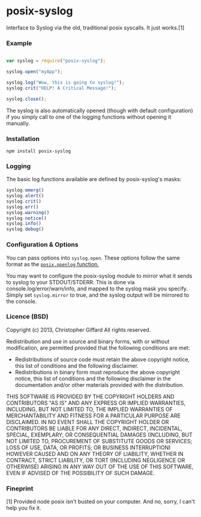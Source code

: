 posix-syslog
============

Interface to Syslog via the old, traditional posix syscalls. It just works.[1]

### Example

```javascript

var syslog = require("posix-syslog");

syslog.open("myApp");

syslog.log("Wow, this is going to syslog!");
syslog.crit("HELP! A Critical Message!");

syslog.close();

```

The syslog is also automatically opened (though with default configuration) if
you simply call to one of the logging functions without opening it manually.

### Installation

	npm install posix-syslog

### Logging

The basic log functions available are defined by posix-syslog's masks:

```javascript
syslog.emerg()
syslog.alert()
syslog.crit()
syslog.err()
syslog.warning()
syslog.notice()
syslog.info()
syslog.debug()
```

### Configuration & Options

You can pass options into `syslog.open`. These options follow the same format as
the [`posix.openlog` function.](https://github.com/melor/node-posix#posixopenlogidentity-options-facility)

You may want to configure the posix-syslog module to mirror what it sends to syslog
to your STDOUT/STDERR. This is done via console.log/error/warn/info, and mapped
to the syslog mask you specify. Simply set `syslog.mirror` to true, and the
syslog output will be mirrored to the console.

### Licence (BSD)

Copyright (c) 2013, Christopher Giffard
All rights reserved.

Redistribution and use in source and binary forms, with or without modification,
are permitted provided that the following conditions are met:

*	Redistributions of source code must retain the above copyright notice, this list
	of conditions and the following disclaimer.
*	Redistributions in binary form must reproduce the above copyright notice, this
	list of conditions and the following disclaimer in the documentation and/or
	other materials provided with the distribution.

THIS SOFTWARE IS PROVIDED BY THE COPYRIGHT HOLDERS AND CONTRIBUTORS "AS IS" AND 
ANY EXPRESS OR IMPLIED WARRANTIES, INCLUDING, BUT NOT LIMITED TO, THE IMPLIED
WARRANTIES OF MERCHANTABILITY AND FITNESS FOR A PARTICULAR PURPOSE ARE DISCLAIMED.
IN NO EVENT SHALL THE COPYRIGHT HOLDER OR CONTRIBUTORS BE LIABLE FOR ANY DIRECT,
INDIRECT, INCIDENTAL, SPECIAL, EXEMPLARY, OR CONSEQUENTIAL DAMAGES (INCLUDING,
BUT NOT LIMITED TO, PROCUREMENT OF SUBSTITUTE GOODS OR SERVICES; LOSS OF USE,
DATA, OR PROFITS; OR BUSINESS INTERRUPTION) HOWEVER CAUSED AND ON ANY THEORY OF
LIABILITY, WHETHER IN CONTRACT, STRICT LIABILITY, OR TORT (INCLUDING NEGLIGENCE
OR OTHERWISE) ARISING IN ANY WAY OUT OF THE USE OF THIS SOFTWARE, EVEN IF
ADVISED OF THE POSSIBILITY OF SUCH DAMAGE.

### Fineprint

[1] Provided node posix isn't busted on your computer. And no, sorry, I can't
help you fix it.
